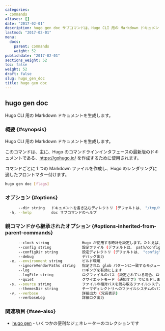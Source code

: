 ```yaml
---
categories:
- commands
aliases: []
date: "2017-02-01"
description: hugo gen doc サブコマンドは、Hugo CLI 用の Markdown ドキュメントを生成します。
lastmod: "2017-02-01"
menu:
  docs:
    parent: commands
    weight: 52
publishdate: "2017-02-01"
sections_weight: 52
toc: false
weight: 52
draft: false
slug: hugo_gen_doc
title: hugo gen doc
---
```

## hugo gen doc

Hugo CLI 用の Markdown ドキュメントを生成します。

### 概要 {#synopsis}

Hugo CLI 用の Markdown ドキュメントを生成します。

このコマンドは、主に、Hugo のコマンドラインインタフェースの最新版のドキュメントである、https://gohugo.io/ を作成するために使用されます。

コマンドごとに 1 つの Markdown ファイルを作成し、Hugo のレンダリングに適したフロントマター付けます。

```bash
hugo gen doc [flags]
```

### オプション {#options}

```bash
      --dir string   ドキュメントを書き込むディレクトリ (デフォルトは、 "/tmp/hugodoc/")
  -h, --help         doc サブコマンドのヘルプ
```

### 親コマンドから継承されたオプション {#options-inherited-from-parent-commands}

```bash
      --clock string               Hugo が使用する時計を設定します。たとえば、 --clock 2021-11-06T22:30:00.00+09:00
      --config string              設定ファイル (デフォルトは、 path/config.yaml|json|toml)
      --configDir string           設定ディレクトリ (デフォルトは、 "config")
      --debug                      デバッグ出力
  -e, --environment string         ビルド環境
      --ignoreVendorPaths string   指定された glob パターンに一致するモジュールパスの _vendor を無視します
      --log                        ロギングを有効にします
      --logFile string             ログファイルのパス (設定されている場合、ログが自動的に有効になります)
      --quiet                      クワイエットモード (通知オフ) でビルドします
  -s, --source string              ファイルの相対パスを読み取るファイルシステムのパス
      --themesDir string           テーマディレクトリへのファイルシステムのパス
  -v, --verbose                    詳細出力 (冗長表示)
      --verboseLog                 詳細ログ出力
```

### 関連項目 {#see-also}

* [hugo gen](/commands/hugo_gen/)	 - いくつかの便利なジェネレーターのコレクションです


